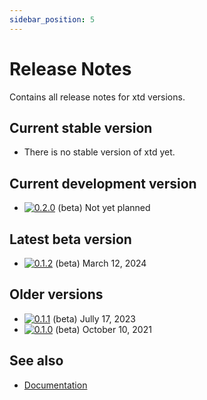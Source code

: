 ```yaml
---
sidebar_position: 5
---
```


# Release Notes

Contains all release notes for xtd versions.

## Current stable version

* There is no stable version of xtd yet.

## Current development version

* [![0.2.0](/pictures/releases/version_0_2_0.png)](/docs/documentation/release_notes/v0.2.0_release_note) (beta) Not yet planned

## Latest beta version

* [![0.1.2](/pictures/releases/version_0_1_2.png)](/docs/documentation/release_notes/v0.1.2_release_note) (beta) March 12, 2024

## Older versions

* [![0.1.1](/pictures/releases/version_0_1_1.png)](/docs/documentation/release_notes/v0.1.1_release_note) (beta) Jully 17, 2023
* [![0.1.0](/pictures/releases/version_0_1_0.png)](/docs/documentation/release_notes/v0.1.0_release_note) (beta) October 10, 2021

## See also

- [Documentation](/docs/documentation)
